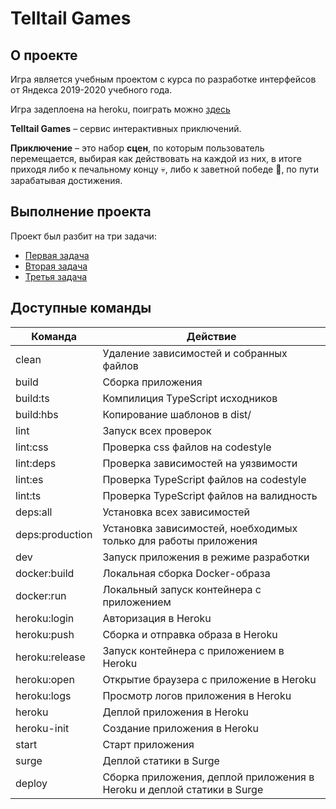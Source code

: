 # Telltail Games

## О проекте

Игра является учебным проектом с курса по разработке интерфейсов от Яндекса 2019-2020 учебного года.

Игра задеплоена на heroku, поиграть можно [здесь](https://hiba9201-task-2019.herokuapp.com/)

**Telltail Games** – сервис интерактивных приключений.

**Приключение** – это набор **сцен**, по которым пользователь перемещается, выбирая как действовать на каждой из них, в итоге приходя либо к печальному концу 💀, либо к заветной победе 🎉, по пути зарабатывая достижения.

## Выполнение проекта

Проект был разбит на три задачи:
* [Первая задача](https://github.com/urfu-2019/telltail/blob/third/task/part-one.md)
* [Вторая задача](https://github.com/urfu-2019/telltail/blob/third/task/part-two.md)
* [Третья задача](https://github.com/urfu-2019/telltail/blob/third/task/part-third.md)

## Доступные команды

| Команда | Действие |
| ------------- | ------------- |
| clean | Удаление зависимостей и собранных файлов |
| build | Сборка приложения |
| build:ts | Компилиция TypeScript исходников |
| build:hbs | Копирование шаблонов в dist/ |
| lint | Запуск всех проверок |
| lint:css | Проверка css файлов на codestyle |
| lint:deps | Проверка зависимостей на уязвимости |
| lint:es | Проверка TypeScript файлов на codestyle |
| lint:ts | Проверка TypeScript файлов на валидность |
| deps:all | Установка всех зависимостей |
| deps:production | Установка зависимостей, ноебходимых только для работы приложения |
| dev | Запуск приложения в режиме разработки |
| docker:build | Локальная сборка Docker-образа |
| docker:run | Локальный запуск контейнера с приложением |
| heroku:login | Авторизация в Heroku |
| heroku:push | Сборка и отправка образа в Heroku |
| heroku:release | Запуск контейнера с приложением в Heroku |
| heroku:open | Открытие браузера с приложение в Heroku |
| heroku:logs | Просмотр логов приложения в Heroku |
| heroku | Деплой приложения в Heroku |
| heroku-init | Создание приложения в Heroku |
| start | Старт приложения |
| surge | Деплой статики в Surge |
| deploy | Сборка приложения, деплой приложения в Heroku и деплой статики в Surge |
